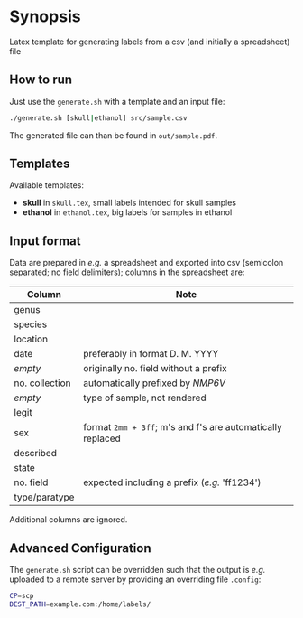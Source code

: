 # Synopsis

Latex template for generating labels from a csv (and initially a spreadsheet) file

## How to run

Just use the ``generate.sh`` with a template and an input file:

```bash
./generate.sh [skull|ethanol] src/sample.csv
```

The generated file can than be found in `out/sample.pdf`.

## Templates

Available templates:

* __skull__ in `skull.tex`, small labels intended for skull samples
* __ethanol__ in `ethanol.tex`, big labels for samples in ethanol

## Input format

Data are prepared in *e.g.* a spreadsheet and exported into csv (semicolon
separated; no field delimiters); columns in the spreadsheet are:


Column          | Note
--------------- | ----
genus           |
species         |
location        |
date            | preferably in format D. M. YYYY
*empty*         | originally no. field without a prefix
no. collection  | automatically prefixed by *NMP6V*
*empty*         | type of sample, not rendered
legit           |
sex             | format `2mm + 3ff`; m's and f's are automatically replaced
described       |
state           |
no. field       | expected including a prefix (*e.g.* 'ff1234')
type/paratype   |


Additional columns are ignored. 

## Advanced Configuration

The `generate.sh` script can be overridden such that the output is *e.g.*
uploaded to a remote server by providing an overriding file `.config`:

```bash
CP=scp
DEST_PATH=example.com:/home/labels/
```



